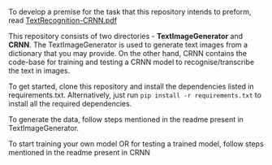 To develop a premise for the task that this repository intends to preform, read [TextRecognition-CRNN.pdf](https://github.com/ishanijanveja/TextRecognition/blob/master/TextRecognition-CRNN.pdf)

This repository consists of two directories - **TextImageGenerator** and **CRNN**. The TextImageGenerator is 
used to generate text images from a dictionary that you may provide. On the other hand, CRNN contains the code-base for training and testing a CRNN model to recognise/transcribe the text in images. 

To get started, clone this repository and install the dependencies listed in requirements.txt.
Alternatively, just run `pip install -r requirements.txt` to install all the required dependencies.

To generate the data, follow steps mentioned in the readme present in TextImageGenerator.

To start training your own model OR for testing a trained model, follow steps mentioned in the readme present in CRNN

